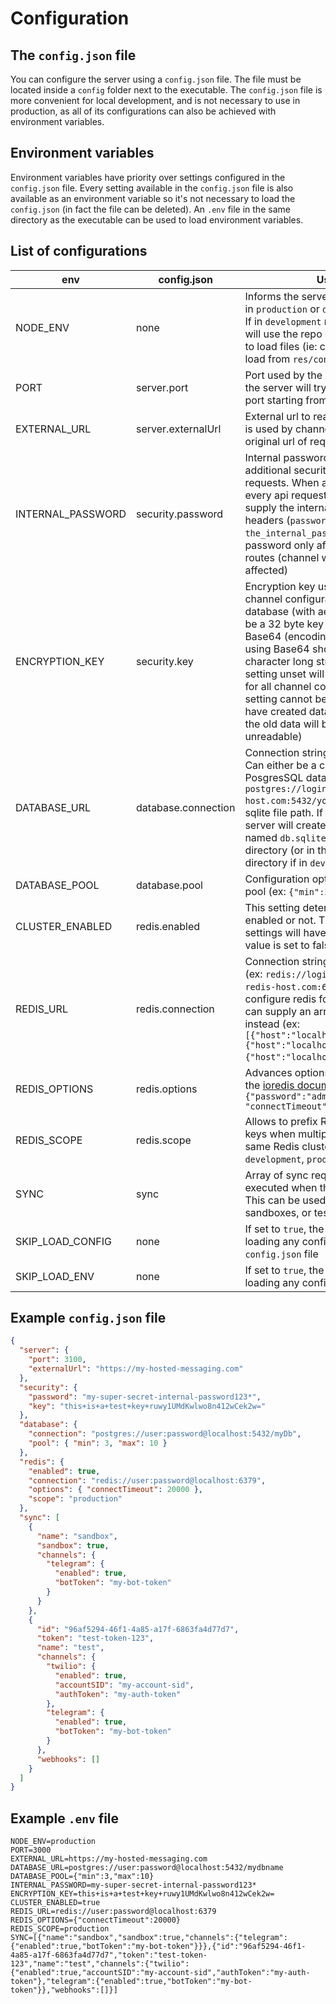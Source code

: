 # Configuration

## The `config.json` file

You can configure the server using a `config.json` file. The file must be located inside a `config` folder next to the executable. The `config.json` file is more convenient for local development, and is not necessary to use in production, as all of its configurations can also be achieved with environment variables.

## Environment variables

Environment variables have priority over settings configured in the `config.json` file. Every setting available in the `config.json` file is also available as an environment variable so it's not necessary to load the `config.json` (in fact the file can be deleted). An `.env` file in the same directory as the executable can be used to load environment variables.

## List of configurations

| env               | config.json         | Usage                                                                                                                                                                                                                                                                                                                                                                                                                         |
| ----------------- | ------------------- | ----------------------------------------------------------------------------------------------------------------------------------------------------------------------------------------------------------------------------------------------------------------------------------------------------------------------------------------------------------------------------------------------------------------------------- |
| NODE_ENV          | none                | Informs the server that it is running in `production` or `development` mode. If in `development` mode, the server will use the repo directory structure to load files (ie: config.json will be load from `res/config.json`)                                                                                                                                                                                                   |
| PORT              | server.port         | Port used by the server. If not set, the server will try to find a unused port starting from 3100                                                                                                                                                                                                                                                                                                                             |
| EXTERNAL_URL      | server.externalUrl  | External url to reach the server. This is used by channels to determine to original url of requests for validation                                                                                                                                                                                                                                                                                                            |
| INTERNAL_PASSWORD | security.password   | Internal password to add an additional security requirement to requests. When a password is set, every api request to the server must supply the internal password in their headers (`password`: `the_internal_password`). The internal password only affects the `/api` routes (channel webhooks are not affected)                                                                                                           |
| ENCRYPTION_KEY    | security.key        | Encryption key used to encrypt channel configurations in the database (with aes-256). This must be a 32 byte key encoded using Base64 (encoding a 32 byte key using Base64 should result in a 44 character long string). Leaving this setting unset will disable encryption for all channel configurations. This setting cannot be changed once you have created data using this key (as the old data will become unreadable) |
| DATABASE_URL      | database.connection | Connection string to the database. Can either be a connection to a PosgresSQL database (ex: `postgres://login:password@your-db-host.com:5432/your-db-name`) or a sqlite file path. If left unset, the server will create an sqlite database named `db.sqlite` in the `data` directory (or in the `dist/data` directory if in `development` mode)                                                                              |
| DATABASE_POOL     | database.pool       | Configuration option for connection pool (ex: `{"min":3,"max":10}`)                                                                                                                                                                                                                                                                                                                                                           |
| CLUSTER_ENABLED   | redis.enabled       | This setting determines if redis is enabled or not. The other redis settings will have no effect if this value is set to false                                                                                                                                                                                                                                                                                                |
| REDIS_URL         | redis.connection    | Connection string to a redis instance (ex: `redis://login:password@your-redis-host.com:6379`). If you want to configure redis for clustering, you can supply an array of connections instead (ex: `[{"host":"localhost","port":7004},{"host":"localhost","port":7001},{"host":"localhost","port":7002}]`)                                                                                                                     |
| REDIS_OPTIONS     | redis.options       | Advances options for redis. Refer to the [ioredis documentation](https://github.com/luin/ioredis/blob/master/API.md) (ex: `{"password":"admin123", "connectTimeout": 20000})`                                                                                                                                                                                                                                                 |
| REDIS_SCOPE       | redis.scope         | Allows to prefix Redis channels and keys when multiple clients uses the same Redis cluster (e.g. `development`, `production`, `server-a`)                                                                                                                                                                                                                                                                                     |
| SYNC              | sync                | Array of sync requests to be executed when the server starts. This can be used to configure sandboxes, or test clients                                                                                                                                                                                                                                                                                                        |
| SKIP_LOAD_CONFIG  | none                | If set to `true`, the server will skip loading any config from the `config.json` file                                                                                                                                                                                                                                                                                                                                         |
| SKIP_LOAD_ENV     | none                | If set to `true`, the server will skip loading any config from the `.env` file                                                                                                                                                                                                                                                                                                                                                |

## Example `config.json` file

```json
{
  "server": {
    "port": 3100,
    "externalUrl": "https://my-hosted-messaging.com"
  },
  "security": {
    "password": "my-super-secret-internal-password123*",
    "key": "this+is+a+test+key+ruwy1UMdKwlwo8n412wCek2w="
  },
  "database": {
    "connection": "postgres://user:password@localhost:5432/myDb",
    "pool": { "min": 3, "max": 10 }
  },
  "redis": {
    "enabled": true,
    "connection": "redis://user:password@localhost:6379",
    "options": { "connectTimeout": 20000 },
    "scope": "production"
  },
  "sync": [
    {
      "name": "sandbox",
      "sandbox": true,
      "channels": {
        "telegram": {
          "enabled": true,
          "botToken": "my-bot-token"
        }
      }
    },
    {
      "id": "96af5294-46f1-4a85-a17f-6863fa4d77d7",
      "token": "test-token-123",
      "name": "test",
      "channels": {
        "twilio": {
          "enabled": true,
          "accountSID": "my-account-sid",
          "authToken": "my-auth-token"
        },
        "telegram": {
          "enabled": true,
          "botToken": "my-bot-token"
        }
      },
      "webhooks": []
    }
  ]
}
```

## Example `.env` file

```
NODE_ENV=production
PORT=3000
EXTERNAL_URL=https://my-hosted-messaging.com
DATABASE_URL=postgres://user:password@localhost:5432/mydbname
DATABASE_POOL={"min":3,"max":10}
INTERNAL_PASSWORD=my-super-secret-internal-password123*
ENCRYPTION_KEY=this+is+a+test+key+ruwy1UMdKwlwo8n412wCek2w=
CLUSTER_ENABLED=true
REDIS_URL=redis://user:password@localhost:6379
REDIS_OPTIONS={"connectTimeout":20000}
REDIS_SCOPE=production
SYNC=[{"name":"sandbox","sandbox":true,"channels":{"telegram":{"enabled":true,"botToken":"my-bot-token"}}},{"id":"96af5294-46f1-4a85-a17f-6863fa4d77d7","token":"test-token-123","name":"test","channels":{"twilio":{"enabled":true,"accountSID":"my-account-sid","authToken":"my-auth-token"},"telegram":{"enabled":true,"botToken":"my-bot-token"}},"webhooks":[]}]
```
